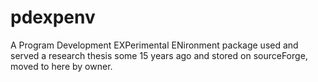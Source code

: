 # pdexpenv
A Program Development EXPerimental ENironment package used and served a research thesis some 15 years ago and stored on sourceForge, moved to here by owner.
